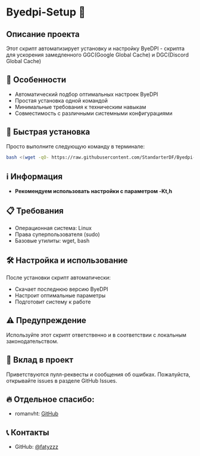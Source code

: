 # Byedpi-Setup 🚀

## Описание проекта

Этот скрипт автоматизирует установку и настройку ByeDPI - скрипта для ускорения замедленного GGC(Google Global Cache) и DGC(Discord Global Cache)

## 🌟 Особенности

- Автоматический подбор оптимальных настроек ByeDPI
- Простая установка одной командой
- Минимальные требования к техническим навыкам
- Совместимость с различными системными конфигурациями

## 🚀 Быстрая установка

Просто выполните следующую команду в терминале:

```bash
bash <(wget -qO- https://raw.githubusercontent.com/StandarterDF/Byedpi-Setup/refs/heads/main/install.sh)
```

## ℹ️ Информация

- **Рекомендуем использовать настройки с параметром -Kt,h**

## 📋 Требования

- Операционная система: Linux
- Права суперпользователя (sudo)
- Базовые утилиты: wget, bash

## 🛠 Настройка и использование

После установки скрипт автоматически:
- Скачает последнюю версию ByeDPI
- Настроит оптимальные параметры
- Подготовит систему к работе

## ⚠️ Предупреждение

Используйте этот скрипт ответственно и в соответствии с локальным законодательством.

## 🤝 Вклад в проект

Приветствуются пулл-реквесты и сообщения об ошибках. Пожалуйста, открывайте issues в разделе GitHub Issues.

## 🔥 Отдельное спасибо:

- romanvht: [GitHub](https://github.com/romanvht)
## 📞 Контакты

- GitHub: [@fatyzzz](https://github.com/fatyzzz)
